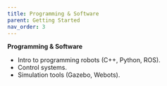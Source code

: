```yaml
---
title: Programming & Software
parent: Getting Started
nav_order: 3
---
```


**Programming & Software** 

- Intro to programming robots (C++, Python, ROS).
- Control systems.
- Simulation tools (Gazebo, Webots).




